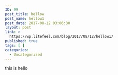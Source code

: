 ```yaml
---
ID: 99
post_title: hellow
post_name: hellow1
post_date: 2017-08-12 03:06:30
layout: post
link: >
  https://wp.litefeel.com/blog/2017/08/12/hellow1/
published: true
tags: [ ]
categories:
  - Uncategorized
---
```

this is hello
